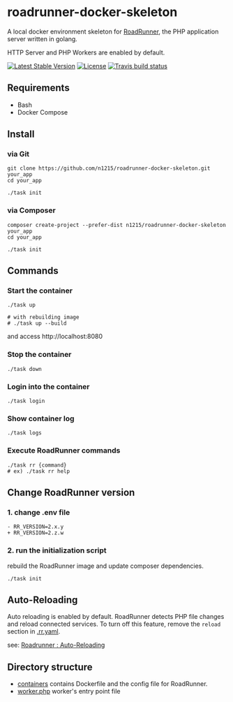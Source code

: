 # roadrunner-docker-skeleton
A local docker environment skeleton for [RoadRunner](https://github.com/spiral/roadrunner), the PHP application server written in golang.

HTTP Server and PHP Workers are enabled by default.

[![Latest Stable Version](https://poser.pugx.org/n1215/roadrunner-docker-skeleton/v/stable)](https://packagist.org/packages/n1215/roadrunner-docker-skeleton)
[![License](https://poser.pugx.org/n1215/roadrunner-docker-skeleton/license)](https://packagist.org/packages/n1215/roadrunner-docker-skeleton)
[![Travis build status](https://travis-ci.org/n1215/roadrunner-docker-skeleton.svg?branch=master)](https://travis-ci.org/n1215/roadrunner-docker-skeleton)


## Requirements
- Bash
- Docker Compose

## Install

### via Git
```
git clone https://github.com/n1215/roadrunner-docker-skeleton.git your_app
cd your_app

./task init
```

### via Composer
```
composer create-project --prefer-dist n1215/roadrunner-docker-skeleton your_app
cd your_app

./task init
```

## Commands

### Start the container

```
./task up

# with rebuilding image
# ./task up --build
```

and access http://localhost:8080

### Stop the container

```
./task down
```

### Login into the container
```
./task login
```

### Show container log
```
./task logs
```

### Execute RoadRunner commands

```
./task rr {command}
# ex) ./task rr help
```

## Change RoadRunner version

### 1. change .env file

```
- RR_VERSION=2.x.y
+ RR_VERSION=2.z.w
```

### 2. run the initialization script
rebuild the RoadRunner image and update composer dependencies.
```
./task init
```

## Auto-Reloading
Auto reloading is enabled by default. RoadRunner detects PHP file changes and reload connected services.
To turn off this feature, remove the `reload` section in [.rr.yaml](containers/roadrunner/config/.rr.yaml).

see: [Roadrunner : Auto-Reloading](https://roadrunner.dev/docs/beep-beep-reload)

## Directory structure
- [containers](containers) contains Dockerfile and the config file for RoadRunner.
- [worker.php](worker.php) worker's entry point file

